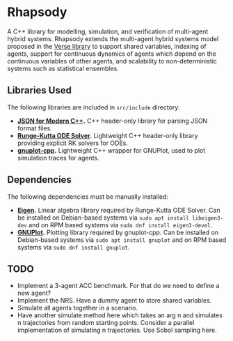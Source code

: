 # Rhapsody
A C++ library for modelling, simulation, and verification of multi-agent hybrid systems. Rhapsody extends the multi-agent hybrid systems model proposed in the [Verse library](https://github.com/AutoVerse-ai/Verse-library) to support shared variables, indexing of agents, support for continuous dynamics of agents which depend on the continuous variables of other agents, and scalability to non-deterministic systems such as statistical ensembles.

## Libraries Used

The following libraries are included in ``src/include`` directory:

* **[JSON for Modern C++](https://github.com/nlohmann/json).** C++ header-only library for parsing JSON format files.
* **[Runge-Kutta ODE Solver](https://github.com/davidrzs/Runge-Kutta-ODE-Solver/tree/master).** Lightweight C++ header-only library providing explicit RK solvers for ODEs.
* **[gnuplot-cpp](https://github.com/martinruenz/gnuplot-cpp).** Lightweight C++ wrapper for GNUPlot, used to plot simulation traces for agents.

## Dependencies

The following dependencies must be manually installed:

* **[Eigen](https://github.com/PX4/eigen).** Linear algebra library required by Runge-Kutta ODE Solver. Can be installed on Debian-based systems via ``sudo apt install libeigen3-dev`` and on RPM based systems via ``sudo dnf install eigen3-devel``.
* **[GNUPlot](http://www.gnuplot.info/).** Plotting library required by gnuplot-cpp. Can be installed on Debian-based systems via ``sudo apt install gnuplot`` and on RPM based systems via ``sudo dnf install gnuplot``.

## TODO
* Implement a 3-agent ACC benchmark. For that do we need to define a new agent?
* Implement the NRS. Have a dummy agent to store shared variables.
* Simulate all agents together in a scenario.
* Have another simulate method here which takes an arg n and simulates n trajectories from random starting points. Consider a parallel implementation of simulating n trajectories. Use Sobol sampling here.
